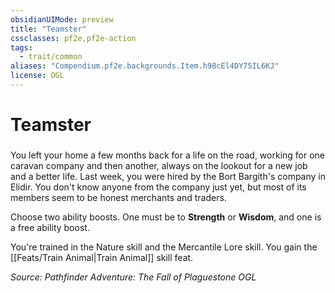 ```yaml
---
obsidianUIMode: preview
title: "Teamster"
cssclasses: pf2e,pf2e-action
tags:
  - trait/common
aliases: "Compendium.pf2e.backgrounds.Item.h98cEl4DY75IL6KJ"
license: OGL
---
```

# Teamster

### 






You left your home a few months back for a life on the road, working for one caravan company and then another, always on the lookout for a new job and a better life. Last week, you were hired by the Bort Bargith's company in Elidir. You don't know anyone from the company just yet, but most of its members seem to be honest merchants and traders.

Choose two ability boosts. One must be to **Strength** or **Wisdom**, and one is a free ability boost.

You're trained in the Nature skill and the Mercantile Lore skill. You gain the [[Feats/Train Animal|Train Animal]] skill feat.

*Source: Pathfinder Adventure: The Fall of Plaguestone*
*OGL*